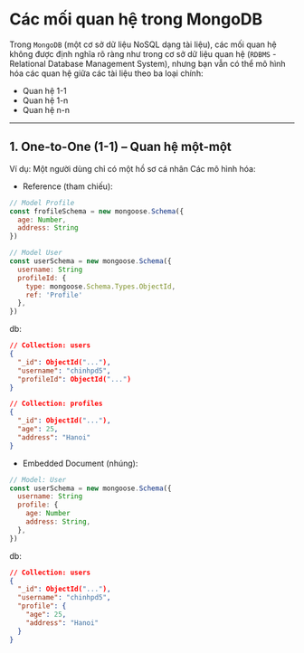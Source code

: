 # Các mối quan hệ trong MongoDB

Trong `MongoDB` (một cơ sở dữ liệu NoSQL dạng tài liệu), các mối quan hệ không được định nghĩa rõ ràng như trong cơ sở dữ liệu quan hệ (`RDBMS` - Relational Database Management System), nhưng bạn vẫn có thể mô hình hóa các quan hệ giữa các tài liệu theo ba loại chính:
- Quan hệ 1-1
- Quan hệ 1-n
- Quan hệ n-n

---
## 1. One-to-One (1-1) – Quan hệ một-một
Ví dụ: Một người dùng chỉ có một hồ sơ cá nhân
Các mô hình hóa:
- Reference (tham chiếu):
```js
// Model Profile
const frofileSchema = new mongoose.Schema({
  age: Number,
  address: String
})

// Model User
const userSchema = new mongoose.Schema({
  username: String
  profileId: {
    type: mongoose.Schema.Types.ObjectId,
    ref: 'Profile'
  },
})
```

db:
```json
// Collection: users
{
  "_id": ObjectId("..."),
  "username": "chinhpd5",
  "profileId": ObjectId("...")
}

// Collection: profiles
{
  "_id": ObjectId("..."),
  "age": 25,
  "address": "Hanoi"
}
```

- Embedded Document (nhúng):
```js
// Model: User
const userSchema = new mongoose.Schema({
  username: String
  profile: {
    age: Number
    address: String,
  },
})
```
db:
```json
// Collection: users
{
  "_id": ObjectId("..."),
  "username": "chinhpd5",
  "profile": {
    "age": 25,
    "address": "Hanoi"
  }
}
```
